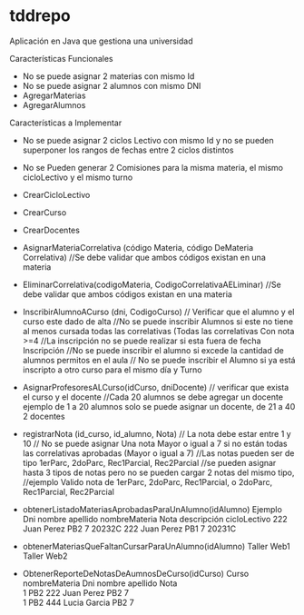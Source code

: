 # tddrepo
Aplicación en Java que gestiona una universidad 


Características Funcionales
* No se puede asignar 2 materias con mismo Id
* No se puede asignar 2 alumnos con mismo DNI
* AgregarMaterias
* AgregarAlumnos


Características a Implementar
* No se puede asignar 2 ciclos Lectivo con mismo Id y no se pueden superponer los rangos de fechas entre 2 ciclos distintos
* No se Pueden generar 2 Comisiones para la misma materia, el mismo cicloLectivo y el mismo turno
* CrearCicloLectivo
* CrearCurso
* CrearDocentes
* AsignarMateriaCorrelativa (código Materia,  código DeMateria Correlativa)
//Se debe validar que ambos códigos existan en una materia

* EliminarCorrelativa(codigoMateria, CodigoCorrelativaAELiminar)
//Se debe validar que ambos códigos existan en una materia

* InscribirAlumnoACurso (dni, CodigoCurso)
// Verificar que el alumno y el curso este dado de alta
//No se puede inscribir Alumnos si este no tiene al menos cursada todas las correlativas (Todas las correlativas Con nota >=4
//La inscripción no se puede realizar si esta fuera de fecha Inscripción
//No se puede inscribir el alumno si excede la cantidad de alumnos permitos en el aula
// No se puede inscribir el Alumno si ya está inscripto a otro curso para el mismo día y Turno

* AsignarProfesoresALCurso(idCurso, dniDocente)
// verificar que exista el curso y el docente
//Cada 20 alumnos se debe agregar un docente ejemplo de 1 a 20 alumnos solo se puede asignar un docente, de 21 a 40 2 docentes

* registrarNota (id_curso, id_alumno, Nota)
// La nota debe estar entre 1 y 10
// No se puede asignar Una nota Mayor o igual a 7 si no están todas las correlativas aprobadas (Mayor o igual a 7)
//Las notas pueden ser de tipo 1erParc, 2doParc, Rec1Parcial, Rec2Parcial
//se pueden asignar hasta 3 tipos de notas  pero no se pueden cargar 2 notas del mismo tipo, 
 //ejemplo Valido nota de 1erParc, 2doParc, Rec1Parcial, o 2doParc, Rec1Parcial, Rec2Parcial

* obtenerListadoMateriasAprobadasParaUnAlumno(idAlumno)
Ejemplo
Dni nombre apellido nombreMateria Nota descripción cicloLectivo
222  Juan   Perez         PB2                      7          20232C
222  Juan   Perez         PB1                      7          20231C


* obtenerMateriasQueFaltanCursarParaUnAlumno(idAlumno)
Taller Web1
Taller Web2


* ObtenerReporteDeNotasDeAumnosDeCurso(idCurso)
Curso  nombreMateria Dni nombre apellido Nota  
 1         PB2			222  Juan   Perez         PB2                      7        
 1         PB2			444  Lucia  Garcia         PB2                      7        

